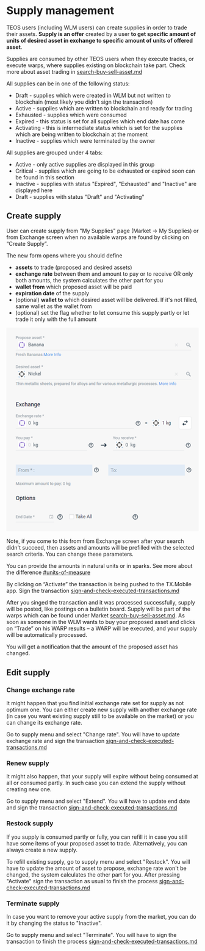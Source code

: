 # Supply management

TEOS users (including WLM users) can create supplies in order to trade their assets. **Supply is an offer** created by a user **to get specific amount of units of desired asset in exchange to specific amount of units of offered asset**.

Supplies are consumed by other TEOS users when they execute trades, or execute warps, where supplies existing on blockchain take part. Check more about asset trading in [search-buy-sell-asset.md](search-buy-sell-asset.md "mention")

All supplies can be in one of the following status:

* Draft - supplies which were created in WLM but not written to blockchain (most likely you didn't sign the transaction)
* Active - supplies which are written to blockchain and ready for trading
* Exhausted - supplies which were consumed
* Expired - this status is set for all supplies which end date has come
* Activating - this is intermediate status which is set for the supplies which are being written to blockchain at the moment
* Inactive - supplies which were terminated by the owner

All supplies are grouped under 4 tabs:

* Active - only active supplies are displayed in this group
* Critical - supplies which are going to be exhausted or expired soon can be found in this section&#x20;
* Inactive - supplies with status "Expired", "Exhausted" and "Inactive" are displayed here
* Draft - supplies with status "Draft" and "Activating"

## **Create supply**

User can create supply from "My Supplies" page (Market -> My Supplies) or from Exchange screen when no available warps are found by clicking on “Create Supply”.&#x20;

The new form opens where you should define&#x20;

* **assets** to trade (proposed and desired assets)
* **exchange rate** between them and amount to pay or to receive OR only both amounts, the system calculates the other part for you
* **wallet from** which proposed asset will be paid
* **expiration date** of the supply
* (optional) **wallet to** which desired asset will be delivered. If it's not filled, same wallet as the wallet from
* (optional) set the flag whether to let consume this supply partly or let trade it only with the full amount

![](<../.gitbook/assets/image (12).png>)

Note, if you come to this from from Exchange screen after your search didn't succeed, then assets and amounts will be prefilled with the selected search criteria. You can change these parameters.

You can provide the amounts in natural units or in sparks. See more about the difference [#units-of-measure](create-asset.md#units-of-measure "mention")

By clicking on “Activate” the transaction is being pushed to the TX.Mobile app. Sign the transaction [sign-and-check-executed-transactions.md](sign-and-check-executed-transactions.md "mention")

After you singed the transaction and it was processed successfully, supply will be posted, like postings on a bulletin board. Supply will be part of the warps which can be found under Market [search-buy-sell-asset.md](search-buy-sell-asset.md "mention"). As soon as someone in the WLM wants to buy your proposed asset and clicks on “Trade” on his WARP results – a WARP will be executed, and your supply will be automatically processed.

You will get a notification that the amount of the proposed asset has changed.

## Edit supply

### Change exchange rate

It might happen that you find initial exchange rate set for supply as not optimum one. You can either create new supply with another exchange rate (in case you want existing supply still to be available on the market) or you can change its exchange rate.

Go to supply menu and select "Change rate". You will have to update exchange rate and sign the transaction [sign-and-check-executed-transactions.md](sign-and-check-executed-transactions.md "mention")

### Renew supply

It might also happen, that your supply will expire without being consumed at all or consumed partly. In such case you can extend the supply without creating new one.

Go to supply menu and select "Extend". You will have to update end date and sign the transaction [sign-and-check-executed-transactions.md](sign-and-check-executed-transactions.md "mention")

### Restock supply

If you supply is consumed partly or fully, you can refill it in case you still have some items of your proposed asset to trade. Alternatively, you can always create a new supply.

To refill existing supply, go to supply menu and select "Restock". You will have to update the amount of asset to propose, exchange rate won't be changed, the system calculates the other part for you. After pressing "Activate" sign the transaction as usual to finish the process [sign-and-check-executed-transactions.md](sign-and-check-executed-transactions.md "mention")

### Terminate supply

In case you want to remove your active supply from the market, you can do it by changing the status to "Inactive".&#x20;

Go to supply menu and select "Terminate". You will have to sign the transaction to finish the process [sign-and-check-executed-transactions.md](sign-and-check-executed-transactions.md "mention")
